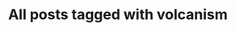 ---
layout: tag
title: "All posts tagged with volcanism"
permalink: /weblog/tags/volcanism/
taxonomy: volcanism
---